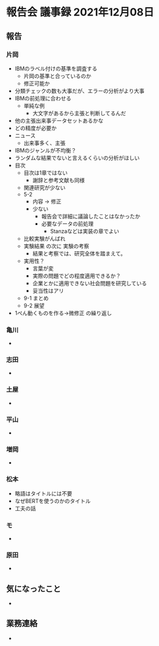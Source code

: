 <!-- tex script for md -->
<script type="text/javascript" async src="https://cdnjs.cloudflare.com/ajax/libs/mathjax/2.7.7/MathJax.js?config=TeX-MML-AM_CHTML">
</script>
<script type="text/x-mathjax-config">
 MathJax.Hub.Config({
 tex2jax: {
 inlineMath: [['$', '$'] ],
 displayMath: [ ['$$','$$'], ["\\[","\\]"] ]
 }
 });
</script>

# 報告会 議事録 2021年12月08日

## 報告

### 片岡
- IBMのラベル付けの基準を調査する
    - 片岡の基準と合っているのか
    - 修正可能か
- 分類チェックの数も大事だが、エラーの分析がより大事
- IBMの前処理に合わせる
    - 単純な例
        - 大文字があるから主張と判断してるんだ
- 他の主張出来事データセットあるかな
- どの精度が必要か
- ニュース
    - 出来事多く、主張
- IBMのジャンルが不均衡？
- ランダムな結果でないと言えるくらいの分析がほしい
- 目次
    - 目次は1章ではない
        - 謝辞と参考文献も同様
    - 関連研究が少ない
    - 5-2
        - 内容 -> 修正
        - 少ない
            - 報告会で詳細に議論したことはなかったか
            - 必要なデータの前処理
                - Stanzaなどは実装の章でよい
    - 比較実験がんばれ
    - 実験結果 の次に 実験の考察
        - 結果と考察では、研究全体を踏まえて。
    - 実用性？
        - 言葉が変
        - 実際の問題でどの程度適用できるか？
        - 企業とかに適用できない社会問題を研究している
        - 妥当性はアリ
    - 9-1 まとめ
    - 9-2 展望
- 1ぺん動くものを作る->微修正 の繰り返し

### 亀川
- 

### 志田
- 

### 土屋
- 

### 平山
- 

### 増岡
- 

### 松本
- 略語はタイトルには不要
- なぜBERTを使うのかのタイトル
- 工夫の話

### モ
- 

### 原田
- 

## 気になったこと
- 

## 業務連絡
- 

